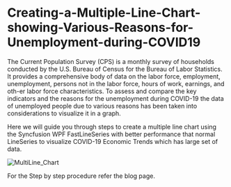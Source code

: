 # Creating-a-Multiple-Line-Chart-showing-Various-Reasons-for-Unemployment-during-COVID19
The Current Population Survey (CPS) is a monthly survey of households conducted by the U.S. Bureau of Census for the Bureau of Labor Statistics. It provides a comprehensive body of data on the labor force, employment, unemployment, persons not in the labor force, hours of work, earnings, and oth-er labor force characteristics.
To assess and compare the key indicators and the reasons for the unemployment during COVID-19 the data of unemployed people due to various reasons has been taken into considerations to visualize it in a graph.

Here we will guide you through steps to create a multiple line chart using the Syncfusion WPF FastLineSeries with better performance that normal LineSeries to visualize COVID-19 Economic Trends which has large set of data.

![MultiLine_Chart](https://github.com/SyncfusionExamples/Creating-a-Multiple-Line-Chart-showing-Various-Reasons-for-Unemployment-during-COVID19/assets/102642528/1fa44c6e-9fb0-49d8-a720-6d92d59d2881)

For the Step by step procedure refer the blog page.
